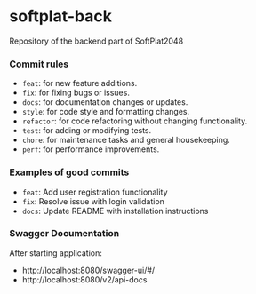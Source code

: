# softplat-back
Repository of the backend part of SoftPlat2048

### Commit rules
- ```feat```: for new feature additions.
- ```fix```: for fixing bugs or issues.
- ```docs```: for documentation changes or updates. 
- ```style```: for code style and formatting changes. 
- ```refactor```: for code refactoring without changing functionality. 
- ```test```: for adding or modifying tests. 
- ```chore```: for maintenance tasks and general housekeeping. 
- ```perf```: for performance improvements.

### Examples of good commits
- ```feat```: Add user registration functionality
- ```fix```: Resolve issue with login validation
- ```docs```: Update README with installation instructions

### Swagger Documentation
After starting application:
- http://localhost:8080/swagger-ui/#/
- http://localhost:8080/v2/api-docs